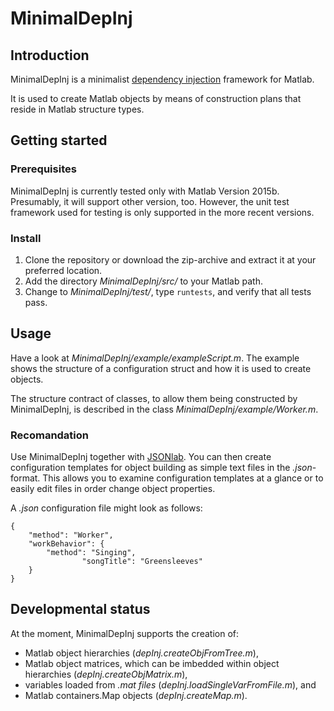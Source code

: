 # MinimalDepInj

## Introduction

MinimalDepInj is a minimalist [dependency injection](https://en.wikipedia.org/wiki/Dependency_injection) framework for Matlab.

It is used to create Matlab objects by means of construction plans that reside in Matlab structure types.

## Getting started

### Prerequisites

MinimalDepInj is currently tested only with Matlab Version 2015b. Presumably, it will support other version, too. However, the unit test framework used for testing is only supported in the more recent versions.

### Install

1. Clone the repository or download the zip-archive and extract it at your preferred location.
2. Add the directory *MinimalDepInj/src/* to your Matlab path.
3. Change to *MinimalDepInj/test/*, type `runtests`, and verify that all tests pass.

## Usage

Have a look at *MinimalDepInj/example/exampleScript.m*. The example shows the structure of a configuration struct and how it is used to create objects.

The structure contract of classes, to allow them being constructed by MinimalDepInj, is described in the class *MinimalDepInj/example/Worker.m*.

### Recomandation

Use MinimalDepInj together with [JSONlab](http://iso2mesh.sourceforge.net/cgi-bin/index.cgi?jsonlab). You can then create configuration templates for object building as simple text files in the *.json*-format. This allows you to examine configuration templates at a glance or to easily edit files in order change object properties.

A *.json* configuration file might look as follows:

```
{
	"method": "Worker",
	"workBehavior": {
		"method": "Singing",
                "songTitle": "Greensleeves"
	}
}
```

## Developmental status

At the moment, MinimalDepInj supports the creation of:
- Matlab object hierarchies (*depInj.createObjFromTree.m*),
- Matlab object matrices, which can be imbedded within object hierarchies (*depInj.createObjMatrix.m*),
- variables loaded from *.mat files* (*depInj.loadSingleVarFromFile.m*), and
- Matlab containers.Map objects (*depInj.createMap.m*).

